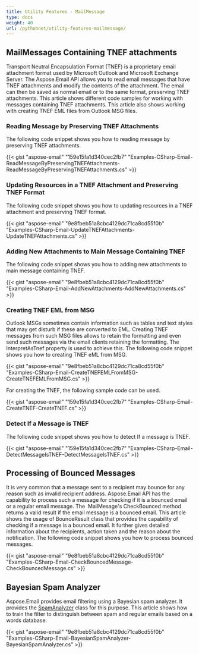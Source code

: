 ```yaml
---
title: Utility Features - MailMessage
type: docs
weight: 40
url: /pythonnet/utility-features-mailmessage/
---
```



## **MailMessages Containing TNEF attachments**
Transport Neutral Encapsulation Format (TNEF) is a proprietary email attachment format used by Microsoft Outlook and Microsoft Exchange Server. The Aspose.Email API allows you to read email messages that have TNEF attachments and modify the contents of the attachment. The email can then be saved as normal email or to the same format, preserving TNEF attachments. This article shows different code samples for working with messages containing TNEF attachments. This article also shows working with creating TNEF EML files from Outlook MSG files.
### **Reading Message by Preserving TNEF Attachments**
The following code snippet shows you how to reading message by preserving TNEF attachments.



{{< gist "aspose-email" "159e15fa1d340cec2fb7" "Examples-CSharp-Email-ReadMessageByPreservingTNEFAttachments-ReadMessageByPreservingTNEFAttachments.cs" >}}
### **Updating Resources in a TNEF Attachment and Preserving TNEF Format**
The following code snippet shows you how to updating resources in a TNEF attachment and preserving TNEF format.



{{< gist "aspose-email" "9e8fbeb51a8cbc4129dc71ca8cd55f0b" "Examples-CSharp-Email-UpdateTNEFAttachments-UpdateTNEFAttachments.cs" >}}
### **Adding New Attachments to Main Message Containing TNEF**
The following code snippet shows you how to adding new attachments to main message containing TNEF.



{{< gist "aspose-email" "9e8fbeb51a8cbc4129dc71ca8cd55f0b" "Examples-CSharp-Email-AddNewAttachments-AddNewAttachments.cs" >}}
### **Creating TNEF EML from MSG**
Outlook MSGs sometimes contain information such as tables and text styles that may get disturb if these are converted to EML. Creating TNEF messages from such MSG files allows to retain the formatting and even send such messages via the email clients retaining the formatting. The InterpretAsTnef property is used to achieve this. The following code snippet shows you how to creating TNEF eML from MSG.



{{< gist "aspose-email" "9e8fbeb51a8cbc4129dc71ca8cd55f0b" "Examples-CSharp-Email-CreateTNEFEMLFromMSG-CreateTNEFEMLFromMSG.cs" >}}



For creating the TNEF, the following sample code can be used.



{{< gist "aspose-email" "159e15fa1d340cec2fb7" "Examples-CSharp-Email-CreateTNEF-CreateTNEF.cs" >}}
### **Detect If a Message is TNEF**
The following code snippet shows you how to detect If a message is TNEF.



{{< gist "aspose-email" "159e15fa1d340cec2fb7" "Examples-CSharp-Email-DetectMessageIsTNEF-DetectMessageIsTNEF.cs" >}}
## **Processing of Bounced Messages**
It is very common that a message sent to a recipient may bounce for any reason such as invalid recipient address. Aspose.Email API has the capability to process such a message for checking if it is a bounced email or a regular email message. The  MailMesage's CheckBounced method returns a valid result if the email message is a bounced email. This article shows the usage of BounceResult class that provides the capability of checking if a message is a bounced email. It further gives detailed information about the recipients, action taken and the reason about the notification. The following code snippet shows you how to process bounced messages.



{{< gist "aspose-email" "9e8fbeb51a8cbc4129dc71ca8cd55f0b" "Examples-CSharp-Email-CheckBouncedMessage-CheckBouncedMessage.cs" >}}
## **Bayesian Spam Analyzer**
Aspose.Email provides email filtering using a Bayesian spam analyzer. It provides the [SpamAnalyzer](http://www.aspose.com/api/net/email/aspose.email.antispam/spamanalyzer) class for this purpose. This article shows how to train the filter to distinguish between spam and regular emails based on a words database.



{{< gist "aspose-email" "9e8fbeb51a8cbc4129dc71ca8cd55f0b" "Examples-CSharp-Email-BayesianSpamAnalyzer-BayesianSpamAnalyzer.cs" >}}

